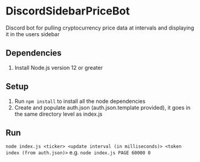 # DiscordSidebarPriceBot
Discord bot for pulling cryptocurrency price data at intervals and displaying it in the users sidebar

## Dependencies
1. Install Node.js version 12 or greater

## Setup
1. Run `npm install` to install all the node dependencies
2. Create and populate auth.json (auth.json.template provided), it goes in the same directory level as index.js

## Run
`node index.js <ticker> <update interval (in milliseconds)> <token index (from auth.json)>`
e.g.
`node index.js PAGE 60000 0`

